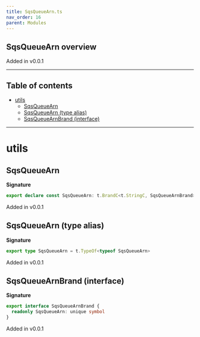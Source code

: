 ```yaml
---
title: SqsQueueArn.ts
nav_order: 16
parent: Modules
---
```


## SqsQueueArn overview

Added in v0.0.1

---

<h2 class="text-delta">Table of contents</h2>

- [utils](#utils)
  - [SqsQueueArn](#sqsqueuearn)
  - [SqsQueueArn (type alias)](#sqsqueuearn-type-alias)
  - [SqsQueueArnBrand (interface)](#sqsqueuearnbrand-interface)

---

# utils

## SqsQueueArn

**Signature**

```ts
export declare const SqsQueueArn: t.BrandC<t.StringC, SqsQueueArnBrand>
```

Added in v0.0.1

## SqsQueueArn (type alias)

**Signature**

```ts
export type SqsQueueArn = t.TypeOf<typeof SqsQueueArn>
```

Added in v0.0.1

## SqsQueueArnBrand (interface)

**Signature**

```ts
export interface SqsQueueArnBrand {
  readonly SqsQueueArn: unique symbol
}
```

Added in v0.0.1
